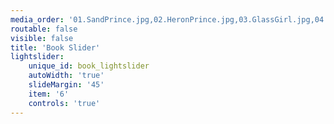 ```yaml
---
media_order: '01.SandPrince.jpg,02.HeronPrince.jpg,03.GlassGirl.jpg,04.RiverKing.jpg,06.ClaimingoftheDuke.jpg,11.LeastLikelyFall.jpg,12.LeastLikelyMarry.jpg,13.MostLikelyRule.jpg,14.DarkRooms_.jpg,16.AppetitesandVices_.jpg,25.Pure.jpg,26.MarchEffect.jpg,27.Faster.jpg,28.Slower.jpg,30.BeyondToday.jpg,31.GoodTrouble.jpg,32.FinallyHome.jpg,33.SeeMe.jpg,37.BeautyofFragileThings.jpg,38.MendTheseBrokenStars.jpg,39.ElizabethintheNewWorld.jpg,40.DirtyTrick.jpg,41.FlipTheBeat.jpg,42.TheHotterTheyCome.jpg,43.TheHarderTheyFall.jpg,44.TheLongerTheyLast.jpg,45.Shift.jpg,46.HoleintheWorld.jpg,47.MemoryVisit.jpg,74.DevilsCaress.jpg,75.Brothers.jpg,76.NectarandAmbrosia.jpg,77.WomanEnough.jpg,78.TroubleandStrife.jpg,79.QuickCash.jpg,80.UnseducibleEarl.jpg,81.SeductionofCameronMacKay.jpg,90.BrideTournament.jpg,97.Fireline.jpg,99.AlannahLorcanWolf.jpg'
routable: false
visible: false
title: 'Book Slider'
lightslider:
    unique_id: book_lightslider
    autoWidth: 'true'
    slideMargin: '45'
    item: '6'
    controls: 'true'
---
```


